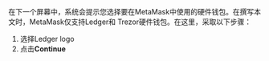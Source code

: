 在下一个屏幕中，系统会提示您选择要在MetaMask中使用的硬件钱包。在撰写本文时，MetaMask仅支持Ledger和 Trezor硬件钱包。在这里，采取以下步骤：

 1. 选择Ledger logo
 2. 点击**Continue**